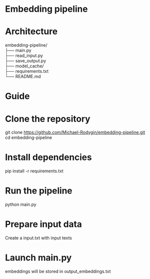 # Embedding pipeline

# Architecture
embedding-pipeline/<br>
├── main.py                     <br>
├── read_input.py               <br> 
├── save_output.py              <br>
├── model_cache/                <br>
├── requirements.txt            <br>
└── README.md                 

# Guide

# Clone the repository
git clone https://github.com/Michael-Rodygin/embedding-pipeline.git <br>
cd embedding-pipeline

# Install dependencies
pip install -r requirements.txt

# Run the pipeline
python main.py

# Prepare input data 
Create a input.txt with input texts 

# Launch main.py
embeddings will be stored in output_embeddings.txt 
